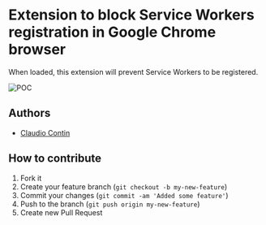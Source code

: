 Extension to block Service Workers registration in Google Chrome browser
=========

When loaded, this extension will prevent Service Workers to be registered.

![POC](https://imgur.com/a/MiAXgk3)

## Authors ##

  * [Claudio Contin](http://github.com/clod81)

## How to contribute

1. Fork it
2. Create your feature branch (`git checkout -b my-new-feature`)
3. Commit your changes (`git commit -am 'Added some feature'`)
4. Push to the branch (`git push origin my-new-feature`)
5. Create new Pull Request
